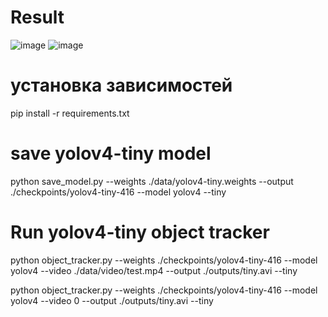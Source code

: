 # Result
![image](https://user-images.githubusercontent.com/52165649/167928120-f2733f20-2b68-448e-99ab-7f2c1099dae2.png)
![image](https://user-images.githubusercontent.com/52165649/167928156-3f26c28c-0719-4a6a-8eb1-20fce2e12a32.png)
# установка зависимостей
pip install -r requirements.txt
# save yolov4-tiny model
python save_model.py --weights ./data/yolov4-tiny.weights --output ./checkpoints/yolov4-tiny-416 --model yolov4 --tiny

# Run yolov4-tiny object tracker
python object_tracker.py --weights ./checkpoints/yolov4-tiny-416 --model yolov4 --video ./data/video/test.mp4 --output ./outputs/tiny.avi --tiny

python object_tracker.py --weights ./checkpoints/yolov4-tiny-416 --model yolov4 --video 0 --output ./outputs/tiny.avi --tiny
